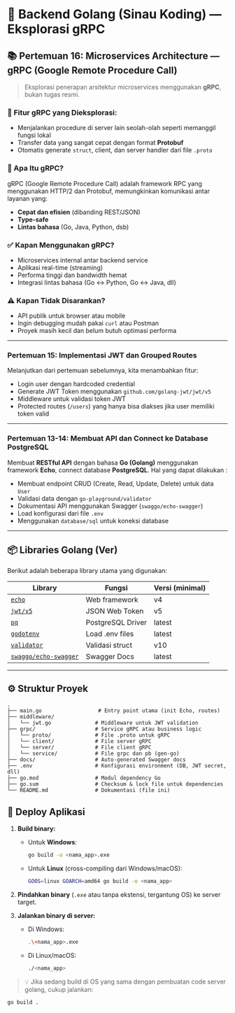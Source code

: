 # 🚀 Backend Golang (Sinau Koding) — Eksplorasi gRPC

## 📚 Pertemuan 16: Microservices Architecture — gRPC (Google Remote Procedure Call)

> Eksplorasi penerapan arsitektur microservices menggunakan **gRPC**, bukan tugas resmi.

### 🔧 Fitur gRPC yang Dieksplorasi:
- Menjalankan procedure di server lain seolah-olah seperti memanggil fungsi lokal
- Transfer data yang sangat cepat dengan format **Protobuf**
- Otomatis generate `struct`, client, dan server handler dari file `.proto`

### 📌 Apa Itu gRPC?
gRPC (Google Remote Procedure Call) adalah framework RPC yang menggunakan HTTP/2 dan Protobuf, memungkinkan komunikasi antar layanan yang:
- **Cepat dan efisien** (dibanding REST/JSON)
- **Type-safe**
- **Lintas bahasa** (Go, Java, Python, dsb)

### ✅ Kapan Menggunakan gRPC?
- Microservices internal antar backend service
- Aplikasi real-time (streaming)
- Performa tinggi dan bandwidth hemat
- Integrasi lintas bahasa (Go ↔ Python, Go ↔ Java, dll)

### ⚠️ Kapan Tidak Disarankan?
- API publik untuk browser atau mobile
- Ingin debugging mudah pakai `curl` atau Postman
- Proyek masih kecil dan belum butuh optimasi performa

---

### Pertemuan 15: Implementasi JWT dan Grouped Routes 

Melanjutkan dari pertemuan sebelumnya, kita menambahkan fitur:

- Login user dengan hardcoded credential
- Generate JWT Token menggunakan `github.com/golang-jwt/jwt/v5`
- Middleware untuk validasi token JWT
- Protected routes (`/users`) yang hanya bisa diakses jika user memiliki token valid

---

### Pertemuan 13-14: Membuat API dan Connect ke Database PostgreSQL

Membuat **RESTful API** dengan bahasa **Go (Golang)** menggunakan framework **Echo**, connect database **PostgreSQL**. 
Hal yang dapat dilakukan :

- Membuat endpoint CRUD (Create, Read, Update, Delete) untuk data `User`
- Validasi data dengan `go-playground/validator`
- Dokumentasi API menggunakan Swagger (`swaggo/echo-swagger`)
- Load konfigurasi dari file `.env`
- Menggunakan `database/sql` untuk koneksi database

---

## 📦 Libraries Golang (Ver)

Berikut adalah beberapa library utama yang digunakan:

| Library | Fungsi | Versi (minimal) |
|--------|--------|----------------|
| [`echo`](https://github.com/labstack/echo) | Web framework | v4 |
| [`jwt/v5`](https://github.com/golang-jwt/jwt) | JSON Web Token | v5 |
| [`pq`](https://github.com/lib/pq) | PostgreSQL Driver | latest |
| [`godotenv`](https://github.com/joho/godotenv) | Load .env files | latest |
| [`validator`](https://github.com/go-playground/validator) | Validasi struct | v10 |
| [`swaggo/echo-swagger`](https://github.com/swaggo/echo-swagger) | Swagger Docs | latest |

---

## ⚙️ Struktur Proyek

```plaintext
.
├── main.go                  # Entry point utama (init Echo, routes)
├── middleware/
│   └── jwt.go              # Middleware untuk JWT validation
├── grpc/                   # Service gRPC atau business logic
│   └── proto/              # File .proto untuk gRPC
│   └── client/             # File server gRPC
│   └── server/             # File client gRPC
│   └── service/            # File grpc dan pb (gen-go)
├── docs/                   # Auto-generated Swagger docs
├── .env                    # Konfigurasi environment (DB, JWT secret, dll)
├── go.mod                  # Modul dependency Go
├── go.sum                  # Checksum & lock file untuk dependencies
└── README.md               # Dokumentasi (file ini)

```

## 🚀 Deploy Aplikasi

1. **Build binary:**
   - Untuk **Windows**:
     ```bash
     go build -o <nama_app>.exe
     ```
   - Untuk **Linux** (cross-compiling dari Windows/macOS):
     ```bash
     GOOS=linux GOARCH=amd64 go build -o <nama_app>
     ```

2. **Pindahkan binary** (`.exe` atau tanpa ekstensi, tergantung OS) ke server target.

3. **Jalankan binary di server:**
   - Di Windows:
     ```bash
     .\<nama_app>.exe
     ```
   - Di Linux/macOS:
     ```bash
     ./<nama_app>
     ```

> 💡 Jika sedang build di OS yang sama dengan pembuatan code server golang, cukup jalankan:
```bash
go build .
```

